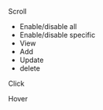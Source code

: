 

Scroll

- Enable/disable all
- Enable/disable specific
- View
- Add
- Update
- delete

Click

Hover